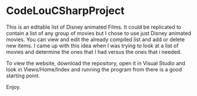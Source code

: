 # CodeLouCSharpProject
This is an editable list of Disney animated Films.
It could be replicated to contain a list of any group of movies but I chose to use just Disney animated movies.
You can view and edit the already compiled list and add or delete new items.
I came up with this idea when I was trying to look at a list of movies and determine the ones that I had versus the ones that i needed.


To view the website, download the repository, open it in Visual Studio and look in Views/Home/Index and running the program from there is a good starting point.

Enjoy.
